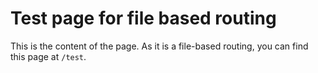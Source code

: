# Test page for file based routing

This is the content of the page. As it is a file-based routing, you can find this page at `/test`.
